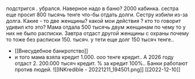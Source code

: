 подстригся . убрался. Наверное надо в баню?
2000 кабинка.
сестра еще просит 800 тысячь тенге что-бы отдать долги. Сестру избили из-за долга. Какие - то две женщины?
какой мои действия ?
кто то говорит удивил кто это?
Мама отдала 500 тысячь двум женщинам по чему то у них не было расписки.
Завтра отдаст другой женщины с охраны почему то тоже без расписки 150. тысяч.
у тети еще долг 150 тысяч тенге..
- [[Внесудебное банкротство]]
- и того мама взяла кредит 1.000. ооо тенге кредит.. А 2026 году отдаст 2. 200.000 тысяч кредит. % за кредит 100%..
Банки работают против людей.
![[INKredible - 20221211_194501.png]]
[[2022-12-10]]